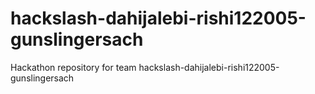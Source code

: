 # hackslash-dahijalebi-rishi122005-gunslingersach
Hackathon repository for team hackslash-dahijalebi-rishi122005-gunslingersach
